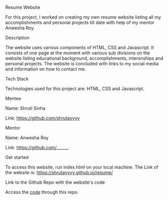 Resume Website

For this project, I worked on creating my own resume website listing all my accomplishments and personal projects till date with help of my mentor Anwesha Roy.

Description

The website uses various components of HTML, CSS and Javascript. It consists of one page at the moment with various sub divisions on the website listing educational background, accomplishments, intersnships and personal projects. The website is concluded with links to my social media and information on how to contact me.

Tech Stack

Technologies used for this project are: HTML, CSS and Javascript.

Mentee

Name: Shruti Sinha

Link: https://github.com/shrutayyyy

Mentor

Name: Anwesha Roy

Link: https://github.com/______

Get started

To access this website, run index.html on your local machine.
The Link of the website is: https://shrutayyyy.github.io/resume/

Link to the Github Repo with the website's code

Access the [code](https://github.com/shrutayyyy/resume.git) through this repo. 
